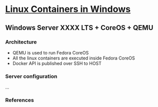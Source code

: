 # [Linux Containers in Windows](README.md)

## Windows Server XXXX LTS + CoreOS + QEMU

### Architecture

- QEMU is used to run Fedora CoreOS
- All the linux containers are executed inside Fedora CoreOS
- Docker API is published over SSH to HOST

### Server configuration

...

### References

